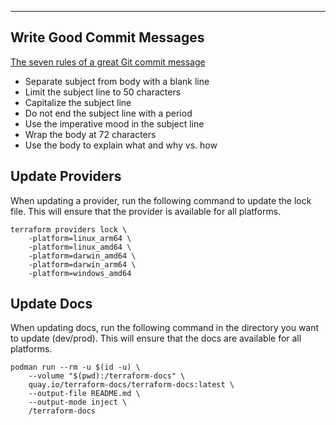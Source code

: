 ---
## Write Good Commit Messages

[The seven rules of a great Git commit message](https://cbea.ms/git-commit/)

* Separate subject from body with a blank line
* Limit the subject line to 50 characters
* Capitalize the subject line
* Do not end the subject line with a period
* Use the imperative mood in the subject line
* Wrap the body at 72 characters
* Use the body to explain what and why vs. how

## Update Providers
When updating a provider, run the following command to update the lock file. This will ensure that the provider is available for all platforms.

```Shell
terraform providers lock \
    -platform=linux_arm64 \
    -platform=linux_amd64 \
    -platform=darwin_amd64 \
    -platform=darwin_arm64 \
    -platform=windows_amd64
```

## Update Docs
When updating docs, run the following command in the directory you want to update (dev/prod). This will ensure that the docs are available for all platforms.

```Shell
podman run --rm -u $(id -u) \
    --volume "$(pwd):/terraform-docs" \
    quay.io/terraform-docs/terraform-docs:latest \
    --output-file README.md \
    --output-mode inject \
    /terraform-docs
```
